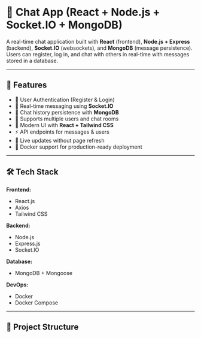 # 💬 Chat App (React + Node.js + Socket.IO + MongoDB)

A real-time chat application built with **React** (frontend), **Node.js + Express** (backend), **Socket.IO** (websockets), and **MongoDB** (message persistence).  
Users can register, log in, and chat with others in real-time with messages stored in a database.

---

## 🚀 Features
- 🔑 User Authentication (Register & Login)
- 💬 Real-time messaging using **Socket.IO**
- 📜 Chat history persistence with **MongoDB**
- 👥 Supports multiple users and chat rooms
- 🎨 Modern UI with **React + Tailwind CSS**
- ⚡ API endpoints for messages & users
- 🔄 Live updates without page refresh
-  🐳 Docker support for production-ready deployment

---

## 🛠️ Tech Stack
**Frontend:**
- React.js  
- Axios  
- Tailwind CSS  

**Backend:**
- Node.js  
- Express.js  
- Socket.IO  

**Database:**
- MongoDB + Mongoose

 **DevOps:**
- Docker  
- Docker Compose  

---

## 📂 Project Structure
